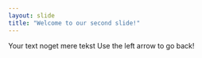 ```yaml
---
layout: slide
title: "Welcome to our second slide!"
---
```

Your text noget mere tekst
Use the left arrow to go back!
